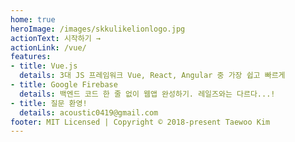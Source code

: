 ```yaml
---
home: true
heroImage: /images/skkulikelionlogo.jpg
actionText: 시작하기 →
actionLink: /vue/
features:
- title: Vue.js
  details: 3대 JS 프레임워크 Vue, React, Angular 중 가장 쉽고 빠르게
- title: Google Firebase
  details: 백엔드 코드 한 줄 없이 웹앱 완성하기. 레일즈와는 다르다...!
- title: 질문 환영!
  details: acoustic0419@gmail.com
footer: MIT Licensed | Copyright © 2018-present Taewoo Kim
---
```

